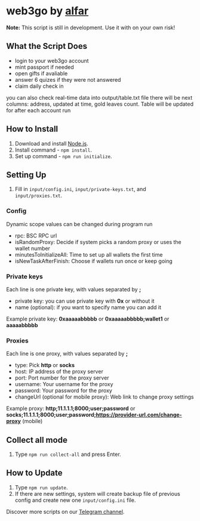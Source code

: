 # web3go by [alfar](https://t.me/+FozX3VZA0RIyNWY6)

**Note:** This script is still in development. Use it with on your own risk!

## What the Script Does
- login to your web3go account
- mint passport if needed
- open gifts if avaliable
- answer 6 quizes if they were not answered
- claim daily check in

you can also check real-time data into output/table.txt file
there will be next columns: address, updated at time, gold leaves count. Table will be updated for after each account run

## How to Install
1. Download and install [Node.js](https://nodejs.org/en/download).
1. Install command - `npm install`.
1. Set up command - `npm run initialize`.

## Setting Up
1. Fill in `input/config.ini`, `input/private-keys.txt`, and `input/proxies.txt`.

### Config
Dynamic scope values can be changed during program run

- rpc: BSC RPC url
- isRandomProxy: Decide if system picks a random proxy or uses the wallet number
- minutesToInitializeAll: Time to set up all wallets the first time
- isNewTaskAfterFinish: Choose if wallets run once or keep going

### Private keys
Each line is one private key, with values separated by **;**
- private key: you can use private key with __0x__ or without it
- name (optional): if you want to specify name you can add it

Example private key: __0xaaaaabbbbb__ or __0xaaaaabbbbb;wallet1__ or __aaaaabbbbb__

### Proxies
Each line is one proxy, with values separated by **;**
- type: Pick __http__ or __socks__
- host: IP address of the proxy server
- port: Port number for the proxy server
- username: Your username for the proxy
- password: Your password for the proxy
- changeUrl (optional for mobile proxy): Web link to change proxy settings

Example proxy: __http;11.1.1.1;8000;user;password__ or __socks;11.1.1.1;8000;user;password;https://provider-url.com/change-proxy__ (mobile)

## Collect all mode
1. Type `npm run collect-all` and press Enter.

## How to Update
1. Type `npm run update`.
1. If there are new settings, system will create backup file of previous config and create new one `input/config.ini` file.

Discover more scripts on our [Telegram channel](https://t.me/+FozX3VZA0RIyNWY6).